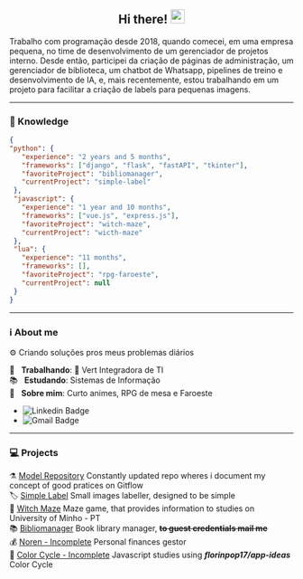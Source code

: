<div align="center">
   <h2>Hi there! <img src="https://media.giphy.com/media/hvRJCLFzcasrR4ia7z/giphy.gif" width="25px"></h1>
</div>

Trabalho com programação desde 2018, quando comecei, em uma empresa pequena, no time de desenvolvimento de um gerenciador de projetos interno. Desde então, participei da criação de páginas de administração, um gerenciador de biblioteca, um chatbot de Whatsapp, pipelines de treino e desenvolvimento de IA, e, mais recentemente, estou trabalhando em um projeto para facilitar a criação de labels para pequenas imagens.
<hr>

### :brain: Knowledge
 ```json
{
"python": {
    "experience": "2 years and 5 months",
    "frameworks": ["django", "flask", "fastAPI", "tkinter"],
    "favoriteProject": "bibliomanager",
    "currentProject": "simple-label"
  },
  "javascript": {
    "experience": "1 year and 10 months",
    "frameworks": ["vue.js", "express.js"],
    "favoriteProject": "witch-maze",
    "currentProject": "wicth-maze"
  },
  "lua": {
    "experience": "11 months",
    "frameworks": [],
    "favoriteProject": "rpg-faroeste",
    "currentProject": null
  }
}
 ```
 <hr>
 
 ### :information_source: About me

 :gear: Criando soluções pros meus problemas diários

 :rocket:  &nbsp; **Trabalhando**: 🌲 Vert Integradora de TI <br/>
 :books: &nbsp; **Estudando**: Sistemas de Informação <br/>
 💬  &nbsp; **Sobre mim**: Curto animes, RPG de mesa e Faroeste <br/>

  - ![Linkedin Badge](https://img.shields.io/badge/-Adenildo%20Junior-blue?style=flat-square&logo=Linkedin&logoColor=white&link=https://www.linkedin.com/in/adenildo.junior/)
  - ![Gmail Badge](https://img.shields.io/badge/-adenildojunior52@gmail.com-c14438?style=flat-square&logo=Gmail&logoColor=white&link=mailto:adenildojunior52@gmail.com)
<hr>

### :computer: Projects
⚗️ [Model Repository](https://github.com/adenild/model-repository) Constantly updated repo wheres i document my concept of good pratices on Gitflow<br/>
🏷️ [Simple Label](https://github.com/adenild/simple-label) Small images labeller, designed to be simple<br/>
🔮 [Witch Maze](https://witch-maze.herokuapp.com) Maze game, that provides information to studies on University of Minho - PT<br/>
📚 [Bibliomanager](https://bibliomanager.herokuapp.com) Book library manager, **~~to guest credentials mail me~~**<br/>
💰 [Noren - Incomplete](https://github.com/adenild/noren) Personal finances gestor<br/>
🎨 [Color Cycle - Incomplete](https://adenild.github.io/color-cicle-js/) Javascript studies using **_florinpop17/app-ideas_** Color Cycle

